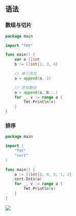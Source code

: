 <!--
 * @Description: 
 * @Version: 1.0
 * @Author: DaLao
 * @Email: dalao_li@163.com
 * @Date: 2021-01-16 17:59:34
 * @LastEditors: dalao
 * @LastEditTime: 2022-04-21 22:58:26
-->

## 语法


### 数组与切片


```go
package main

import "fmt"

func main() {
    var a []int
    b := []int{2, 3, 4}

    // 单个添加
    a = append(a, 1)

    // 添加数组
    a = append(a, b...)
    for _, v := range a {
        fmt.Println(v)
    }
}
```



### 排序


```go
package main

import (
    "fmt"
    "sort"
)

func main() {
    a := []int{3, 4, 5, 1, 2}
    sort.Ints(a)
    for _, v := range a {
        fmt.Println(v)
    }
}
```

![](https://cdn.hurra.ltd/img/20210110230203.png)


